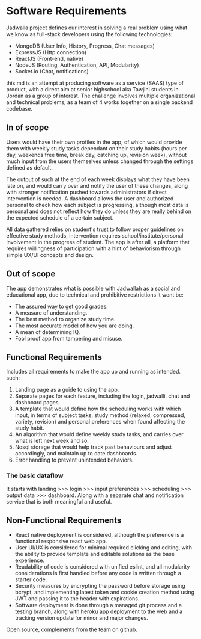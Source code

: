 # Software Requirements

Jadwalla project defines our interest in solving a real problem using what we know as full-stack developers using the following technologies:

* MongoDB \(User Info, History, Progress, Chat messages\)
* ExpressJS \(Http connection\)
* ReactJS \(Front-end, native\)
* NodeJS \(Routing, Authentication, API, Modularity\)
* Socket.io \(Chat, notifications\)

this.md is an attempt at producing software as a service \(SAAS\) type of product, with a direct aim at senior highschool aka Tawjihi students in Jordan as a group of interest. The challenge involves multiple organizational and technical problems, as a team of 4 works together on a single backend codebase.

## In of scope

Users would have their own profiles in the app, of which would provide them with weekly study tasks dependant on their study habits \(hours per day, weekends free time, break day, catching up, revision week\), without much input from the users themselves unless changed through the settings defined as default.

The output of such at the end of each week displays what they have been late on, and would carry over and notify the user of these changes, along with stronger notification pushed towards administrators if direct intervention is needed. A dashboard allows the user and authorized personal to check how each subject is progressing, although most data is personal and does not reflect how they do unless they are really behind on the expected schedule of a certain subject.

All data gathered relies on student's trust to follow proper guidelines on effective study methods, intervention requires school/institute/personal involvement in the progress of student. The app is after all, a platform that requires willingness of participation with a hint of behaviorism through simple UX/UI concepts and design.

## Out of scope

The app demonstrates what is possible with Jadwallah as a social and educational app, due to technical and prohibitive restrictions it wont be:

* The assured way to get good grades.
* A measure of understanding.
* The best method to organize study time.
* The most accurate model of how you are doing.
* A mean of determining IQ.
* Fool proof app from tampering and misuse.

## Functional Requirements

Includes all requirements to make the app up and running as intended. such:

1. Landing page as a guide to using the app.
2. Separate pages for each feature, including the login, jadwalli, chat and dashboard pages.
3. A template that would define how the scheduling works with which input, in terms of subject tasks, study method \(relaxed, compressed, variety, revision\) and personal preferences when found affecting the study habit.
4. An algorithm that would define weekly study tasks, and carries over what is left next week and so.
5. Nosql storage that would help track past behaviours and adjust accordingly, and maintain up to date dashboards.
6. Error handling to prevent unintended behaviors.

### The basic dataflow

It starts with landing &gt;&gt;&gt; login &gt;&gt;&gt; input preferences &gt;&gt;&gt; scheduling &gt;&gt;&gt; output data &gt;&gt;&gt; dashboard. Along with a separate chat and notification service that is both meaningful and useful.

## Non-Functional Requirements

* React native deployment is considered, although the preference is a functional responsive react web app.
* User UI/UX is considered for minimal required clicking and editing, with the ability to provide template and editable solutions as the base experience.
* Readability of code is considered with unified eslint, and all modularity considerations is first handled before any code is written through a starter code.
* Security measures by encrypting the password before storage using bcrypt, and implementing latest token and cookie creation method using JWT and passing it to the header with expirations.
* Software deployment is done through a managed git process and a testing branch, along with heroku app deployment to the web and a tracking version update for minor and major changes.

Open source, complements from the team on github.

